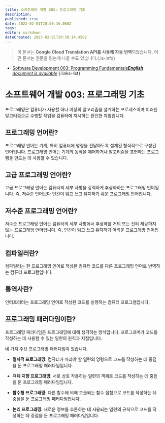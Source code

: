 ```yaml
---
title: 소프트웨어 개발 003: 프로그래밍 기초
description: 
published: true
date: 2023-02-01T20:50:16.060Z
tags: 
editor: markdown
dateCreated: 2023-02-01T20:50:14.450Z
---
```


> 이 문서는 **Google Cloud Translation API를 사용해 자동 번역**되었습니다.
어떤 문서는 원문을 읽는게 나을 수도 있습니다.{.is-info}



- [Software Development 003: Programming Fundamentals***English** document is available*](/en/Knowledge-base/Software-Development/Learning/software-development-003-programming-fundamentals)
{.links-list}


# 소프트웨어 개발 003: 프로그래밍 기초

프로그래밍은 컴퓨터가 사용할 하나 이상의 알고리즘을 설계하는 프로세스이며 이러한 알고리즘으로 수행할 작업을 컴퓨터에 지시하는 완전한 지침입니다.

## 프로그래밍 언어란?

프로그래밍 언어는 기계, 특히 컴퓨터에 명령을 전달하도록 설계된 형식적으로 구성된 언어입니다. 프로그래밍 언어는 기계의 동작을 제어하거나 알고리즘을 표현하는 프로그램을 만드는 데 사용할 수 있습니다.

## 고급 프로그래밍 언어란?

고급 프로그래밍 언어는 컴퓨터의 세부 사항을 강력하게 추상화하는 프로그래밍 언어입니다. 즉, 저수준 언어보다 인간이 읽고 쓰고 유지하기 쉬운 프로그래밍 언어입니다.

## 저수준 프로그래밍 언어란?

저수준 프로그래밍 언어는 컴퓨터의 세부 사항에서 추상화를 거의 또는 전혀 제공하지 않는 프로그래밍 언어입니다. 즉, 인간이 읽고 쓰고 유지하기 어려운 프로그래밍 언어입니다.

## 컴파일러란?

컴파일러는 한 프로그래밍 언어로 작성된 컴퓨터 코드를 다른 프로그래밍 언어로 번역하는 컴퓨터 프로그램입니다.

## 통역사란?

인터프리터는 프로그래밍 언어로 작성된 코드를 실행하는 컴퓨터 프로그램입니다.

## 프로그래밍 패러다임이란?

프로그래밍 패러다임은 프로그래밍에 대해 생각하는 방식입니다. 프로그래머가 코드를 작성하는 데 사용할 수 있는 일련의 원칙과 지침입니다.

네 가지 주요 프로그래밍 패러다임이 있습니다.

- **절차적 프로그래밍**: 컴퓨터가 따라야 할 일련의 명령으로 코드를 작성하는 데 중점을 둔 프로그래밍 패러다임입니다.

- **객체 지향 프로그래밍**: 서로 상호 작용하는 일련의 객체로 코드를 작성하는 데 중점을 둔 프로그래밍 패러다임입니다.

- **함수형 프로그래밍**: 다른 함수에 의해 호출되는 함수 집합으로 코드를 작성하는 데 중점을 둔 프로그래밍 패러다임입니다.

- **논리 프로그래밍**: 새로운 정보를 추론하는 데 사용되는 일련의 규칙으로 코드를 작성하는 데 중점을 둔 프로그래밍 패러다임입니다.